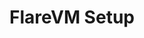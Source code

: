 ---
draft: true
title: FlareVM Setup
slug: flarevm-setup
tags: [Malware Analysis, Forensics, VM, Isolated, Lab, Malware Research, windows]
---